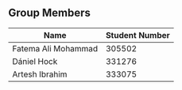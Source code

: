 ﻿## Group Members

| **Name**            | **Student Number** |
|---------------------|--------------------|
| Fatema Ali Mohammad | 305502             |
| Dániel Hock         | 331276             |
| Artesh Ibrahim      | 333075             |
